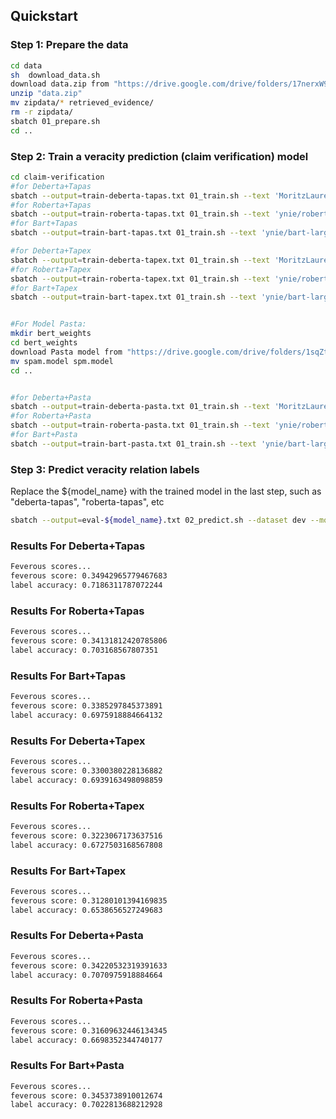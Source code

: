## Quickstart

### Step 1: Prepare the data
```bash
cd data
sh  download_data.sh
download data.zip from "https://drive.google.com/drive/folders/17nerxW9hP5sIFGDjtZUNiDdtsYMZIc4a"
unzip "data.zip"
mv zipdata/* retrieved_evidence/
rm -r zipdata/
sbatch 01_prepare.sh
cd ..
```

### Step 2: Train a veracity prediction (claim verification) model
```bash
cd claim-verification
#for Deberta+Tapas
sbatch --output=train-deberta-tapas.txt 01_train.sh --text 'MoritzLaurer/DeBERTa-v3-large-mnli-fever-anli-ling-wanli' --table 'google/tapas-large-finetuned-tabfact' --model deberta-tapas
#for Roberta+Tapas
sbatch --output=train-roberta-tapas.txt 01_train.sh --text 'ynie/roberta-large-snli_mnli_fever_anli_R1_R2_R3-nli' --table 'google/tapas-large-finetuned-tabfact' --model roberta-tapas
#for Bart+Tapas
sbatch --output=train-bart-tapas.txt 01_train.sh --text 'ynie/bart-large-snli_mnli_fever_anli_R1_R2_R3-nli' --table 'google/tapas-large-finetuned-tabfact' --model bart-tapas

#for Deberta+Tapex
sbatch --output=train-deberta-tapex.txt 01_train.sh --text 'MoritzLaurer/DeBERTa-v3-large-mnli-fever-anli-ling-wanli' --table 'microsoft/tapex-large-finetuned-tabfact' --model deberta-tapex
#for Roberta+Tapex
sbatch --output=train-roberta-tapex.txt 01_train.sh --text 'ynie/roberta-large-snli_mnli_fever_anli_R1_R2_R3-nli' --table 'microsoft/tapex-large-finetuned-tabfact' --model roberta-tapex
#for Bart+Tapex
sbatch --output=train-bart-tapex.txt 01_train.sh --text 'ynie/bart-large-snli_mnli_fever_anli_R1_R2_R3-nli' --table 'microsoft/tapex-large-finetuned-tabfact' --model bart-tapex


#For Model Pasta:
mkdir bert_weights
cd bert_weights
download Pasta model from "https://drive.google.com/drive/folders/1sqZt8Wu7PQ3ha4260E7Gcq4WipKj6LD8?usp=sharing" to bert_weights
mv spam.model spm.model
cd ..


#for Deberta+Pasta
sbatch --output=train-deberta-pasta.txt 01_train.sh --text 'MoritzLaurer/DeBERTa-v3-large-mnli-fever-anli-ling-wanli' --table './bert_weights/pasta' --model deberta-pasta
#for Roberta+Pasta
sbatch --output=train-roberta-pasta.txt 01_train.sh --text 'ynie/roberta-large-snli_mnli_fever_anli_R1_R2_R3-nli' --table './bert_weights/pasta' --model roberta-pasta
#for Bart+Pasta
sbatch --output=train-bart-pasta.txt 01_train.sh --text 'ynie/bart-large-snli_mnli_fever_anli_R1_R2_R3-nli' --table './bert_weights/pasta' --model bart-pasta

```

### Step 3: Predict veracity relation labels
Replace the ${model_name} with the trained model in the last step, such as "deberta-tapas", "roberta-tapas", etc
```bash
sbatch --output=eval-${model_name}.txt 02_predict.sh --dataset dev --model ${model_name}
```

### Results For Deberta+Tapas

```bash
Feverous scores...
feverous score: 0.34942965779467683
label accuracy: 0.7186311787072244
```


### Results For Roberta+Tapas

```bash
Feverous scores...
feverous score: 0.34131812420785806
label accuracy: 0.703168567807351
```



### Results For Bart+Tapas

```bash
Feverous scores...
feverous score: 0.3385297845373891
label accuracy: 0.6975918884664132
```



### Results For Deberta+Tapex

```bash
Feverous scores...
feverous score: 0.3300380228136882
label accuracy: 0.6939163498098859
```


### Results For Roberta+Tapex

```bash
Feverous scores...
feverous score: 0.3223067173637516
label accuracy: 0.6727503168567808
```

### Results For Bart+Tapex

```bash
Feverous scores...
feverous score: 0.31280101394169835
label accuracy: 0.6538656527249683
```

### Results For Deberta+Pasta

```bash
Feverous scores...
feverous score: 0.34220532319391633
label accuracy: 0.7070975918884664
```


### Results For Roberta+Pasta

```bash
Feverous scores...
feverous score: 0.31609632446134345
label accuracy: 0.6698352344740177

```


### Results For Bart+Pasta

```bash
Feverous scores...
feverous score: 0.3453738910012674
label accuracy: 0.7022813688212928
```
